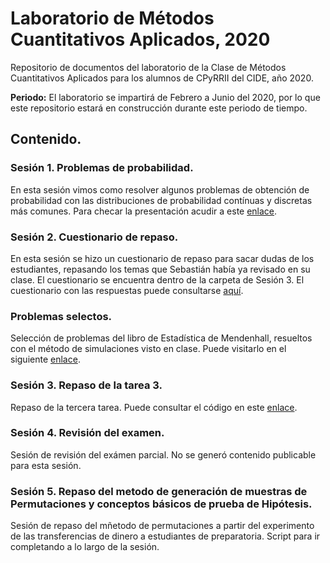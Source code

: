 # Laboratorio de Métodos Cuantitativos Aplicados, 2020

Repositorio de documentos del laboratorio de la Clase de Métodos Cuantitativos Aplicados para los alumnos de CPyRRII del CIDE, año 2020. 

**Periodo:** El laboratorio se impartirá de Febrero a Junio del 2020, por lo que este repositorio estará en construcción durante este periodo de tiempo.  

## Contenido. 

### Sesión 1. Problemas de probabilidad. 

En esta sesión vimos como resolver algunos problemas de obtención de probabilidad con las distribuciones de probabilidad contínuas y discretas más comunes. Para checar la presentación acudir a este [enlace](https://presentaciones.juvenalcampos.com/mca2020/sesion1/#1).

### Sesión 2. Cuestionario de repaso. 

En esta sesión se hizo un cuestionario de repaso para sacar dudas de los estudiantes, repasando los temas que Sebastián había ya revisado en su clase. El cuestionario se encuentra dentro de la carpeta de Sesión 3. El cuestionario con las respuestas puede consultarse [aquí](https://presentaciones.juvenalcampos.com/mca2020/sesion2/).

### Problemas selectos.

Selección de problemas del libro de Estadística de Mendenhall, resueltos con el método de simulaciones visto en clase. Puede visitarlo en el siguiente [enlace](https://presentaciones.juvenalcampos.com/MCA2020/ProblemasSelectos/problemasSelectos.pdf).

### Sesión 3. Repaso de la tarea 3. 

Repaso de la tercera tarea. Puede consultar el código en este [enlace](https://rpubs.com/Juve_Campos/mca2020sesion3). 

### Sesión 4. Revisión del examen. 

Sesión de revisión del exámen parcial. No se generó contenido publicable para esta sesión. 

### Sesión 5. Repaso del metodo de generación de muestras de Permutaciones y conceptos básicos de prueba de Hipótesis. 

Sesión de repaso del mñetodo de permutaciones a partir del experimento de las transferencias de dinero a estudiantes de preparatoria. Script para ir completando a lo largo de la sesión. 



